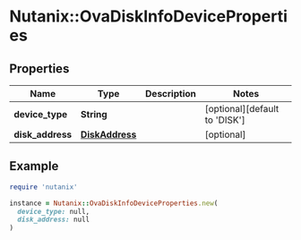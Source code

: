 # Nutanix::OvaDiskInfoDeviceProperties

## Properties

| Name | Type | Description | Notes |
| ---- | ---- | ----------- | ----- |
| **device_type** | **String** |  | [optional][default to &#39;DISK&#39;] |
| **disk_address** | [**DiskAddress**](DiskAddress.md) |  | [optional] |

## Example

```ruby
require 'nutanix'

instance = Nutanix::OvaDiskInfoDeviceProperties.new(
  device_type: null,
  disk_address: null
)
```

